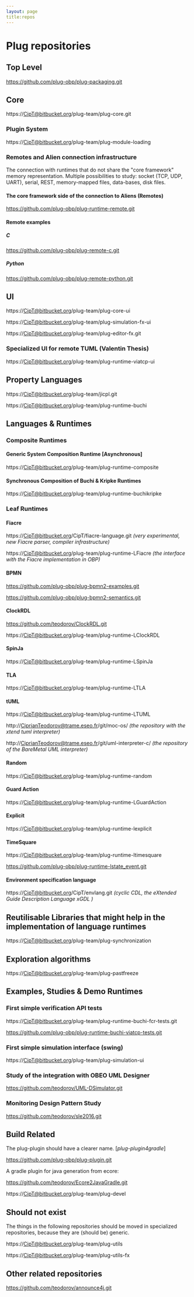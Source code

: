 ```yaml
---
layout: page
title:repos
---
```


# Plug repositories

## Top Level

https://github.com/plug-obp/plug-packaging.git

## Core

https://CipT@bitbucket.org/plug-team/plug-core.git

### Plugin System

https://CipT@bitbucket.org/plug-team/plug-module-loading

### Remotes and Alien connection infrastructure

The connection with runtimes that do not share the "core framework" memory representation.
Multiple possibilities to study: socket (TCP, UDP, UART), serial, REST, memory-mapped files, data-bases, disk files.

#### The core framework side of the connection to Aliens (Remotes)

https://github.com/plug-obp/plug-runtime-remote.git

#### Remote examples

##### C

https://github.com/plug-obp/plug-remote-c.git

##### Python

https://github.com/plug-obp/plug-remote-python.git

## UI

https://CipT@bitbucket.org/plug-team/plug-core-ui

https://CipT@bitbucket.org/plug-team/plug-simulation-fx-ui

https://CipT@bitbucket.org/plug-team/plug-editor-fx.git

### Specialized UI for remote TUML (Valentin Thesis)

https://CipT@bitbucket.org/plug-team/plug-runtime-viatcp-ui

## Property Languages

https://CipT@bitbucket.org/plug-team/jicpl.git

https://CipT@bitbucket.org/plug-team/plug-runtime-buchi

## Languages & Runtimes

### Composite Runtimes

#### Generic System Composition Runtime [Asynchronous]

https://CipT@bitbucket.org/plug-team/plug-runtime-composite

#### Synchronous Composition of Buchi & Kripke Runtimes

https://CipT@bitbucket.org/plug-team/plug-runtime-buchikripke

### Leaf Runtimes

#### Fiacre

https://CipT@bitbucket.org/CipT/fiacre-language.git *(very experimental, new Fiacre parser, compiler infrastructure)*

https://CipT@bitbucket.org/plug-team/plug-runtime-LFiacre *(the interface with the Fiacre implementation in OBP)*

#### BPMN

https://github.com/plug-obp/plug-bpmn2-examples.git

https://github.com/plug-obp/plug-bpmn2-semantics.git

#### ClockRDL

https://github.com/teodorov/ClockRDL.git

https://CipT@bitbucket.org/plug-team/plug-runtime-LClockRDL

#### SpinJa

https://CipT@bitbucket.org/plug-team/plug-runtime-LSpinJa

#### TLA

https://CipT@bitbucket.org/plug-team/plug-runtime-LTLA

#### tUML

https://CipT@bitbucket.org/plug-team/plug-runtime-LTUML

http://CiprianTeodorov@trame.eseo.fr/git/moc-os/ *(the repository with the xtend tuml interpreter)*

http://CiprianTeodorov@trame.eseo.fr/git/uml-interpreter-c/ *(the repository of the BareMetal UML interpreter)*

#### Random

https://CipT@bitbucket.org/plug-team/plug-runtime-random

#### Guard Action

https://CipT@bitbucket.org/plug-team/plug-runtime-LGuardAction

#### Explicit

https://CipT@bitbucket.org/plug-team/plug-runtime-lexplicit

#### TimeSquare

https://CipT@bitbucket.org/plug-team/plug-runtime-ltimesquare

https://github.com/plug-obp/plug-runtime-lstate_event.git

#### Environment specification language

https://CipT@bitbucket.org/CipT/envlang.git *(cyclic CDL, the eXtended Guide Description Language xGDL )*

## Reutilisable Libraries that might help in the implementation of language runtimes

https://CipT@bitbucket.org/plug-team/plug-synchronization

## Exploration algorithms

https://CipT@bitbucket.org/plug-team/plug-pastfreeze

## Examples, Studies & Demo Runtimes

### First simple verification API tests

https://CipT@bitbucket.org/plug-team/plug-runtime-buchi-fcr-tests.git

https://github.com/plug-obp/plug-runtime-buchi-viatcp-tests.git

### First simple simulation interface (swing)

https://CipT@bitbucket.org/plug-team/plug-simulation-ui

### Study of the integration with OBEO UML Designer

https://github.com/teodorov/UML-DSimulator.git

### Monitoring Design Pattern Study

https://github.com/teodorov/sle2016.git

## Build Related

The plug-plugin should have a clearer name. [*plug-plugin4gradle*]

https://github.com/plug-obp/plug-plugin.git

A gradle plugin for java generation from ecore:

https://github.com/teodorov/Ecore2JavaGradle.git

https://CipT@bitbucket.org/plug-team/plug-devel

## Should not exist

The things in the following repositories should be moved in specialized repositories, because they are (should be) generic.

https://CipT@bitbucket.org/plug-team/plug-utils

https://CipT@bitbucket.org/plug-team/plug-utils-fx

## Other related repositories

https://github.com/teodorov/announce4j.git
